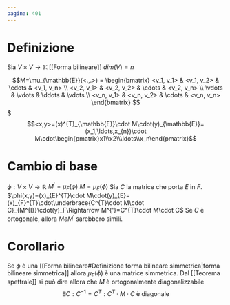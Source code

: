 ```yaml
---
pagina: 401
---
```

# Definizione
Sia $V\times V\to \mathbb{K}$ [[Forma bilineare]]
$dim(V)=n$

$$M=\mu_{\mathbb{E}}(<.,.>) = \begin{bmatrix}
<v_1, v_1> & <v_1, v_2> & \cdots & <v_1, v_n> \\
<v_2, v_1> & <v_2, v_2> & \cdots & <v_2, v_n> \\
\vdots & \vdots & \ddots & \vdots \\
<v_n, v_1> & <v_n, v_2> & \cdots & <v_n, v_n>
\end{bmatrix}
$$
$$$<x,y>=(x)^{T}_{\mathbb{E}}\cdot M\cdot(y)_{\mathbb{E}}=(x_1,\ldots,x_{n})\cdot M\cdot\begin{pmatrix}x1\\x2\\\ldots\\x_n\end{pmatrix}$$
# Cambio di base
$\phi:V\times V\to\mathbb{R}$
$M^{'}=\mu_{F}(\phi)$
$M=\mu_{E}(\phi)$
Sia $C$ la matrice che porta $E$ in $F$.
$\phi(x,y)=(x)_{E}^{T}\cdot M\cdot(y)_{E}=(x)_{F}^{T}\cdot\underbrace{C^{T}\cdot M\cdot C}_{M^{I}}\cdot(y)_F\Rightarrow M^{'}=C^{T}\cdot M\cdot C$
Se $C$ è ortogonale, allora $M e M^{'}$ sarebbero simili.
# Corollario
Se $\phi$ è una [[Forma bilineare#Definizione forma bilineare simmetrica|forma bilineare simmetrica]] allora $\mu_{E}(\phi )$ è una matrice simmetrica.
Dal [[Teorema spettrale]] si può dire allora che $M$ è ortogonalmente diagonalizzabile
$$\exists C:C^{-1}=C^{T}:C^{T}\cdot M\cdot C\mbox{ è diagonale}$$
